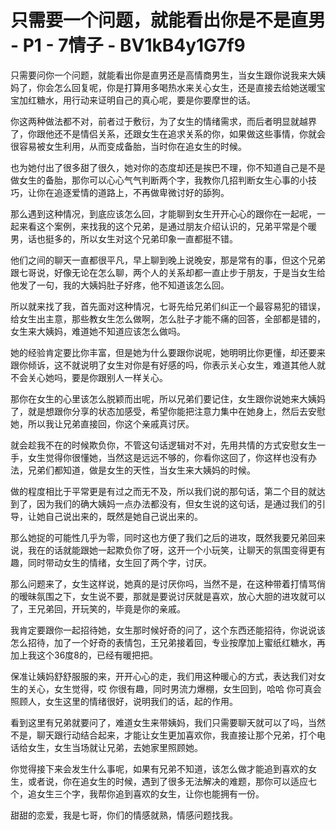 # 只需要一个问题，就能看出你是不是直男 - P1 - 7情子 - BV1kB4y1G7f9

只需要问你一个问题，就能看出你是直男还是高情商男生，当女生跟你说我来大姨妈了，你会怎么回复呢，你是打算用多喝热水来关心女生，还是直接去给她送暖宝宝加红糖水，用行动来证明自己的真心呢，要是你要摩世的话。

你这两种做法都不对，前者过于敷衍，为了女生的情绪需求，而后者明显就越界了，你跟他还不是情侣关系，还跟女生在追求关系的你，如果做这些事情，你就会很容易被女生利用，从而变成备胎，当时你在追女生的时候。

也为她付出了很多甜了很久，她对你的态度却还是挨巴不理，你不知道自己是不是做女生的备胎，那你可以心心气气判断两个字，我教你几招判断女生心事的小技巧，让你在追逐爱情的道路上，不再做卑微讨好的舔狗。

那么遇到这种情况，到底应该怎么回，才能聊到女生开开心心的跟你在一起呢，一起来看这个案例，来找我的这个兄弟，是通过朋友介绍认识的，兄弟平常是个暖男，话也挺多的，所以女生对这个兄弟印象一直都挺不错。

他们之间的聊天一直都很平凡，早上聊到晚上说晚安，那是常有的事，但这个兄弟跟七哥说，好像无论在怎么聊，两个人的关系却都一直止步于朋友，于是当女生给他发了一句，我的大姨妈肚子好疼，他不知道该怎么回。

所以就来找了我，首先面对这种情况，七哥先给兄弟们纠正一个最容易犯的错误，给女生出主意，那些教女生怎么做啊，怎么肚子才能不痛的回答，全部都是错的，女生来大姨妈，难道她不知道应该怎么做吗。

她的经验肯定要比你丰富，但是她为什么要跟你说呢，她明明比你更懂，却还要来跟你倾诉，这不就说明了女生对你是有好感的吗，你表示关心女生，难道其他人就不会关心她吗，要是你跟别人一样关心。

那你在女生的心里该怎么脱颖而出呢，所以兄弟们要记住，女生跟你说她来大姨妈了，就是想跟你分享的状态加感受，希望你能把注意力集中在她身上，然后去安慰她，所以我让兄弟直接回，你这个亲戚真讨厌。

就会趁我不在的时候欺负你，不管这句话逻辑对不对，先用共情的方式安慰女生一手，女生觉得你很懂她，当然这是远远不够的，你看你这回了，你这样也没有办法，兄弟们都知道，做是女生的天性，当女生来大姨妈的时候。

做的程度相比于平常更是有过之而无不及，所以我们说的那句话，第二个目的就达到了，因为我们的确大姨妈一点办法都没有，但女生说的这句话，是通过我们的引导，让她自己说出来的，既然是她自己说出来的。

那么她捉的可能性几乎为零，同时这也方便了我们之后的进攻，既然我要兄弟回来说，我在的话就能跟她一起欺负你了呀，这开一个小玩笑，让聊天的氛围变得更有趣，同时带动女生的情绪，女生回了两个字，讨厌。

那么问题来了，女生这样说，她真的是讨厌你吗，当然不是，在这种带着打情骂俏的暧昧氛围之下，女生说不要，那就是要说讨厌就是喜欢，放心大胆的进攻就可以了，王兄弟回，开玩笑的，毕竟是你的亲戚。

我肯定要跟你一起招待她，女生那时候好奇的问了，这个东西还能招待，你说说该怎么招待，加了一个好奇的表情包，王兄弟接着回，专业按摩加上蜜纸红糖水，再加上我这个36度8的，已经有暖把把。

保准让姨妈舒舒服服的来，开开心心的走，我们用这种暖心的方式，表达我们对女生的关心，女生觉得，哎 你很有趣，同时男流力爆棚，女生回到，哈哈 你可真会照顾人，女生这里的情绪很好，说明我们的话，起的作用。

看到这里有兄弟就要问了，难道女生来带姨妈，我们只需要聊天就可以了吗，当然不是，聊天跟行动结合起来，才能让女生更加喜欢你，我直接让那个兄弟，打个电话给女生，女生当场就让兄弟，去她家里照顾她。

你觉得接下来会发生什么事呢，如果有兄弟不知道，该怎么做才能追到喜欢的女生，或者说，你在追女生的时候，遇到了很多无法解决的难题，那你可以适应七个，追女生三个字，我帮你追到喜欢的女生，让你也能拥有一份。

甜甜的恋爱，我是七哥，你们的情感就熟，情感问题找我。
